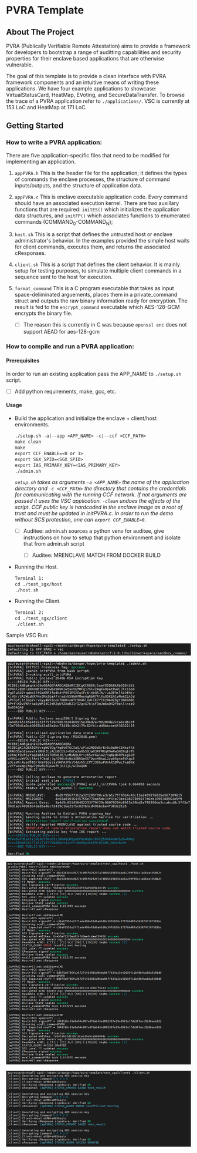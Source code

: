# PVRA Template

<!-- ABOUT THE PROJECT -->
## About The Project

PVRA (Publically Verifiable Remote Attestation) aims to provide a framework for developers to bootstrap a range of auditting capabilities and security properties for their enclave based applications that are otherwise vulnerable.

The goal of this template is to provide a clean interface with PVRA framework components and an intuitive means of writing these applications. We have four example applications to showcase: VirtualStatusCard, HeatMap, EVoting, and SecureDataTransfer. To browse the trace of a PVRA application refer to ```./applications/```. VSC is currently at 153 LoC and HeatMap at 171 LoC.

## Getting Started

### How to write a PVRA application:

There are five application-specific files that need to be modified for implementing an application.

1. ```appPVRA.h``` This is the header file for the application; it defines the types of commands the enclave processes, the structure of command inputs/outputs, and the structure of application data.

2. ```appPVRA.c``` This is enclave executable application code. Every command should have an associated execution kernel. There are two auxillary functions that are required: ```initES()``` which initializes the application data structures, and ```initFP()``` which associates functions to enumerated commands (COMMAND<sub>0</sub>-COMMAND<sub>N</sub>);

3. ```host.sh``` This is a script that defines the untrusted host or enclave administrator's behavior. In the examples provided the simple host waits for client commands, executes them, and returns the associated cResponses.

4. ```client.sh``` This is a script that defines the client behavior. It is mainly setup for testing purposes, to simulate multiple client commands in a sequence sent to the host for execution.

5. ```format_command``` This is a C program executable that takes as input space-deliminated arguements, places them in a private_command struct and outputs the raw binary information ready for encryption. The result is fed to the ```encrypt_command``` executable which AES-128-GCM encrypts the binary file.

    - [ ] The reason this is currently in C was because ```openssl enc``` does not support AEAD for aes-128-gcm



### How to compile and run a PVRA application:


#### Prerequisites

In order to run an existing application pass the APP_NAME to ```./setup.sh``` script.

- [ ] Add python requirements, make, gcc, etc.


#### Usage

* Build the application and initialize the enclave + client/host environments. 
	```
	./setup.sh -a|--app <APP_NAME> -c|--ccf <CCF_PATH>
	make clean
	make
	export CCF_ENABLE=<0 or 1>
	export SGX_SPID=<SGX_SPID>
	export IAS_PRIMARY_KEY=<IAS_PRIMARY_KEY>
	./admin.sh
	```
	_```setup.sh``` takes as arguments ```-a <APP_NAME>``` the name of the application directory and ```-c <CCF_PATH>``` the directory that contains the credentials for communicating with the running CCF network. If not arguments are passed it uses the VSC application. ```-clean``` undoes the effects of the script._
	_CCF public key is hardcoded in the enclave image as a root of trust and must be updated in initPVRA.c. In order to run the demo without SCS protection, one can ```export CCF_ENABLE=0```._

	- [ ]  Auditee: admin.sh sources a python venv for auditee, give instructions on how to setup that python environment and isolate that from admin.sh script

		- [ ]  Auditee: MRENCLAVE MATCH FROM DOCKER BUILD


* Running the Host.
	```
	Terminal 1:
	cd ./test_sgx/host
	./host.sh
	```

* Running the Client.
	```
	Terminal 2:
	cd ./test_sgx/client
	./client.sh
	```




Sample VSC Run:

![alt text](./readme/setup.png)

![alt text](./readme/admin.png)

![alt text](./readme/host.png)

![alt text](./readme/client.png)

